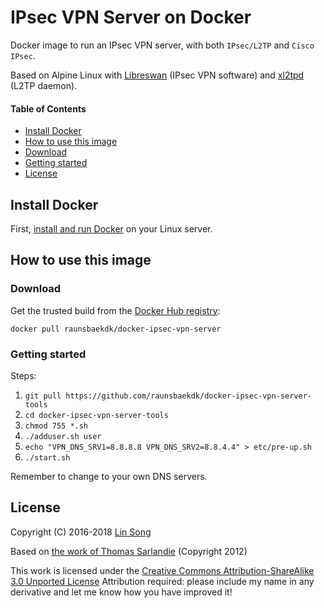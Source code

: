 # IPsec VPN Server on Docker

Docker image to run an IPsec VPN server, with both `IPsec/L2TP` and `Cisco IPsec`.

Based on Alpine Linux with [Libreswan](https://libreswan.org) (IPsec VPN software) and [xl2tpd](https://github.com/xelerance/xl2tpd) (L2TP daemon).

#### Table of Contents

- [Install Docker](#install-docker)
- [How to use this image](#how-to-use-this-image)
- [Download](#download)
- [Getting started](#getting-started)
- [License](#license)

## Install Docker

First, [install and run Docker](https://docs.docker.com/install/) on your Linux server.

## How to use this image

### Download

Get the trusted build from the [Docker Hub registry](https://hub.docker.com/r/raunsbaekdk/docker-ipsec-vpn-server/):

```
docker pull raunsbaekdk/docker-ipsec-vpn-server
```

### Getting started

Steps:

1. ```git pull https://github.com/raunsbaekdk/docker-ipsec-vpn-server-tools```
2. ```cd docker-ipsec-vpn-server-tools```
3. ```chmod 755 *.sh```
4. ```./adduser.sh user```
5. ```echo "VPN_DNS_SRV1=8.8.8.8 VPN_DNS_SRV2=8.8.4.4" > etc/pre-up.sh```
6. ```./start.sh```

Remember to change to your own DNS servers.

## License

Copyright (C) 2016-2018 [Lin Song](https://www.linkedin.com/in/linsongui)

Based on [the work of Thomas Sarlandie](https://github.com/sarfata/voodooprivacy) (Copyright 2012)

This work is licensed under the [Creative Commons Attribution-ShareAlike 3.0 Unported License](http://creativecommons.org/licenses/by-sa/3.0/)
Attribution required: please include my name in any derivative and let me know how you have improved it!